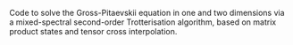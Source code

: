 Code to solve the Gross-Pitaevskii equation in one and two dimensions via a mixed-spectral second-order Trotterisation algorithm, based on matrix product states and tensor cross interpolation. 
